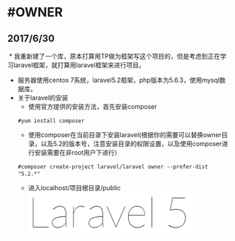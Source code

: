 #OWNER
===
## 2017/6/30<br>
  * 我重新建了一个库，原本打算用TP做为框架写这个项目的，但是考虑到正在学习laravel框架，就打算用laravel框架来进行项目。
  * 服务器使用centos 7系统，laravel5.2框架，php版本为5.6.3，使用mysql数据库。
  * 关于laravel的安装
    * 使用官方提供的安装方法，首先安装composer
    ```
    #yum install composer
    ```
    * 使用composer在当前目录下安装laravel(根据你的需要可以替换owner目录，以及5.2的版本号，注意安装目录的权限设置，以及使用composer进行安装需要在非root用户下进行）
    ```
    #composer create-project laravel/laravel owner --prefer-dist "5.2.*"
    ```
    * 进入localhost/项目根目录/public
    ![](https://github.com/FYKANG/owner/raw/master/githubIMG/laravelCheck.png)

